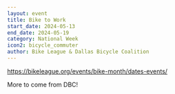 ```yaml
---
layout: event
title: Bike to Work
start_date: 2024-05-13
end_date: 2024-05-19
category: National Week
icon2: bicycle_commuter
author: Bike League & Dallas Bicycle Coalition
---
```

https://bikeleague.org/events/bike-month/dates-events/

More to come from DBC!